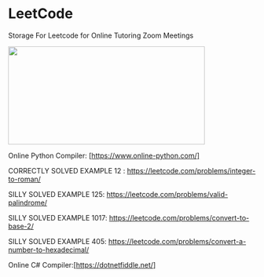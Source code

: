 # LeetCode
Storage For Leetcode for Online Tutoring Zoom Meetings

<img src="https://leetcode.com/static/images/LeetCode_Sharing.png" width="400" height="200" />

Online Python Compiler: [https://www.online-python.com/]

CORRECTLY SOLVED EXAMPLE 12 : https://leetcode.com/problems/integer-to-roman/

SILLY SOLVED EXAMPLE 125: https://leetcode.com/problems/valid-palindrome/

SILLY SOLVED EXAMPLE 1017: https://leetcode.com/problems/convert-to-base-2/

SILLY SOLVED EXAMPLE 405: https://leetcode.com/problems/convert-a-number-to-hexadecimal/

Online C# Compiler:[https://dotnetfiddle.net/]
